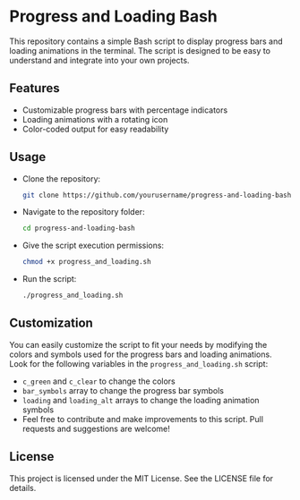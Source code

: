 # Progress and Loading Bash

This repository contains a simple Bash script to display progress bars and loading animations in the terminal. The script is designed to be easy to understand and integrate into your own projects.

## Features

- Customizable progress bars with percentage indicators
- Loading animations with a rotating icon
- Color-coded output for easy readability

## Usage

- Clone the repository:

  ```bash
  git clone https://github.com/yourusername/progress-and-loading-bash.git
  ```

- Navigate to the repository folder:

  ```bash
  cd progress-and-loading-bash
  ```

- Give the script execution permissions:

  ```bash
  chmod +x progress_and_loading.sh
  ```

- Run the script:

  ```bash
  ./progress_and_loading.sh
  ```

## Customization

You can easily customize the script to fit your needs by modifying the colors and symbols used for the progress bars and loading animations. Look for the following variables in the `progress_and_loading.sh` script:

- `c_green` and `c_clear` to change the colors
- `bar_symbols` array to change the progress bar symbols
- `loading` and `loading_alt` arrays to change the loading animation symbols
- Feel free to contribute and make improvements to this script. Pull requests and suggestions are welcome!

## License

This project is licensed under the MIT License. See the LICENSE file for details.
